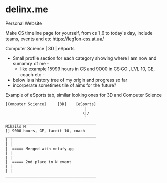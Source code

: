 # delinx.me
Personal Website

Make CS timeline page for yourself, from cs 1,6 to today's day,
include teams, events and etc
https://leg1on-css.at.ua/

Computer Science | 3D | eSports

- Small profile section for each category showing where I am now and sumamry of me -
  - like example 15999 hours in CS and 9000 in CS:GO , LVL 10, GE, coach etc - 
- below is a history tree of my origin and progress so far
- incorperate sometimes tile of aims for the future? 

Example of eSports tab, similar looking ones for 3D and Computer Science
```
[Computer Science]     [3D]    [eSports]
                                   |
                                  \|/
                                   '
________________________________________
Mihails M
[] 9000 hours, GE, faceit 10, coach
________________________________________
| |
| |
|  ===== Merged with metafy.gg
| |
| |
|  ===== 2nd place in N event
| |
| |
________________________________________
```
